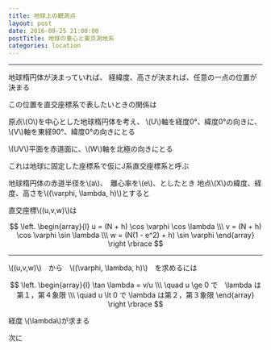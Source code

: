 ```yaml
---
title: 地球上の観測点
layout: post
date: 2016-09-25 21:00:00
postTitle: 地球の重心と東京測地系
categories: location
---
```


-------

地球楕円体が決まっていれば、
経緯度、高さが決まれば、任意の一点の位置が決まる

この位置を直交座標系で表したいときの関係は

原点\\(O\\)を中心とした地球楕円体を考え、
\\(U\\)軸を経度0°、緯度0°の向きに、\\(V\\)軸を東経90°、緯度0°の向きにとる

\\(UV\\)平面を赤道面に、\\(W\\)軸を北極の向きにとる

これは地球に固定した座標系で仮にJ系直交座標系と呼ぶ

地球楕円体の赤道半径を\\(a\\)、　離心率を\\(e\\)、としたとき
地点\\(X\\)の緯度、経度、高さを\\((\varphi, \lambda, h)\\)とすると

直交座標\\((u,v,w)\\)は

$$
\left.
\begin{array}{l}
u = (N + h) \cos \varphi \cos \lambda \\\
v = (N + h) \cos \varphi \sin \lambda \\\
w = (N(1 - e^2) + h) \sin \varphi
\end{array}
\right
\rbrace
$$

-------

\\((u,v,w)\\)　から　\\((\varphi, \lambda, h)\\)　を求めるには

$$
\left.
\begin{array}{l}
\tan \lambda = v/u \\\
\quad u \ge 0 で　\lambda は第１，第４象限 \\\
\quad u \lt 0 で \lambda は第２，第３象限
\end{array}
\right
\rbrace
$$

経度 \\(\lambda\\)が求まる

次に









<script src="//code.jquery.com/jquery-1.11.3.js"></script>
<script src="{{site.url}}/js/three.js"></script>
<script src="{{site.url}}/js/celestial-calc.js"></script>
<script src="https://dl.dropboxusercontent.com/u/3587259/Code/Threejs/OrbitControls.js"></script>
<script src="http://d3js.org/d3.v3.js"></script>
<script src="{{site.url}}/js/d3draws.js"></script>
<script type="text/javascript" src="http://cdn.mathjax.org/mathjax/latest/MathJax.js?config=TeX-AMS-MML_SVG"></script>
<script src="https://cdn.rawgit.com/google/code-prettify/master/loader/run_prettify.js?skin=sons-of-obsidian"></script>
<script type="text/javascript">
var $window = $(window)
  // make code pretty
  $('pre').addClass('prettyprint');
  $('pre').css({"background":"#111",
                 "font-size":"1.05em",
                    "border":"0px"}
                );
  $('code').css({"font-size":"1.05em","color":"#f00"});
  $('canvas').css({"background":"#fff"});


</script>